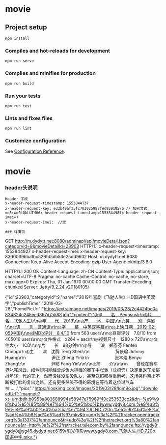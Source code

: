 # movie

## Project setup
```
npm install
```

### Compiles and hot-reloads for development
```
npm run serve
```

### Compiles and minifies for production
```
npm run build
```

### Run your tests
```
npm run test
```

### Lints and fixes files
```
npm run lint
```

### Customize configuration
See [Configuration Reference](https://cli.vuejs.org/config/).
# movie

### header头说明
```
Header 字段
x-header-request-timestamp: 1553844737
x-header-request-key: e32b49af35fc703025987fed9591857b // 加密文式 md5(wq0LQbLUTH66x-header-request-timestamp=1553844987x-header-request-imei=)
x-header-request-imei:  //空

### 详情页
```
GET http://m.dydytt.net:8080/adminapi/api/movieDetail.json?categoryId=9&movieDetailId=23903 HTTP/1.1
x-header-request-timestamp: 1553844927
x-header-request-imei: 
x-header-request-key: 83d0039bba1bc529fd5db53e25dd9602
Host: m.dydytt.net:8080
Connection: Keep-Alive
Accept-Encoding: gzip
User-Agent: okhttp/3.8.0

HTTP/1.1 200 OK
Content-Language: zh-CN
Content-Type: application/json; charset=UTF-8
Pragma: no-cache
Cache-Control: no-cache, no-store, max-age=0
Expires: Thu, 01 Jan 1970 00:00:00 GMT
Transfer-Encoding: chunked
Server: Jetty(9.2.24.v20180105)


{"id":23903,"categoryId":9,"name":"2019年喜剧《飞驰人生》HD国语中英双字","publishTime":"2019-03-28","homePicUrl":"https://extraimage.net/images/2019/03/28/2c4424bc0a834324c245eed897d7a583.jpg","content":"◎译　　名　Pegasus\r\n◎片　　名　飞驰人生\r\n◎年　　代　2019\r\n◎产　　地　中国\r\n◎类　　别　喜剧\r\n◎语　　言　普通话\r\n◎字　　幕　中英双字幕\r\n◎上映日期　2019-02-05(中国)\r\n◎IMDb评分　6.4/10 from 563 users\r\n◎豆瓣评分　7.0/10 from 405016 users\r\n◎文件格式　x264 + aac\r\n◎视频尺寸　1280 x 720\r\n◎文件大小　1CD\r\n◎片　　长　98分钟\r\n◎导　　演　郑芬芬 Fenfen Cheng\r\n◎主　　演　沈腾 Teng Shen\r\n　　　　　　黄景瑜 Johnny Huang\r\n　　　　　　尹正 Zheng Yin\r\n　　　　　　张本煜 Benyu Zhang\r\n　　　　　　尹昉 Fang Yin\r\n\r\n◎简　　介\r\n\r\n　　曾经在赛车界叱咤风云、如今却只能经营炒饭大排档的赛车手张驰（沈腾饰）决定重返车坛挑战年轻一代的天才。然而没钱没车没队友，甚至驾照都得重新考，这场笑料百出不断被打脸的复出之路，还有更多哭笑不得的窘境在等待着这位过气车神……","pics":"https://lookimg.com/images/2019/03/28/lqm9o.jpg","downloadUrl":"magnet:?xt=urn:btih:b0953a803688994e58947e75969f40c253533cc2&dn=%e9%98%b3%e5%85%89%e7%94%b5%e5%bd%b1www.ygdy8.com.%e9%a3%9e%e9%a9%b0%e4%ba%ba%e7%94%9f.HD.720p.%e5%9b%bd%e8%af%ad%e4%b8%ad%e5%ad%97.mkv&tr=udp%3a%2f%2ftracker.opentrackr.org%3a1337%2fannounce&tr=udp%3a%2f%2fthetracker.org%3a80%2fannounce&tr=http%3a%2f%2fretracker.telecom.by%2fannounce;ftp://ygdy8:ygdy8@yg45.dydytt.net:6159/阳光电影www.ygdy8.com.飞驰人生.HD.720p.国语中字.mkv;"}
